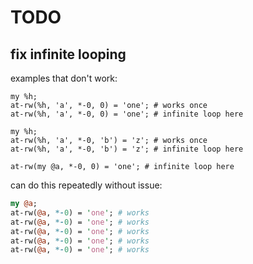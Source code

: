 # TODO

## fix infinite looping

examples that don't work:

```perl6
my %h;
at-rw(%h, 'a', *-0, 0) = 'one'; # works once
at-rw(%h, 'a', *-0, 0) = 'one'; # infinite loop here
```

```perl6
my %h;
at-rw(%h, 'a', *-0, 'b') = 'z'; # works once
at-rw(%h, 'a', *-0, 'b') = 'z'; # infinite loop here
```

```perl6
at-rw(my @a, *-0, 0) = 'one'; # infinite loop here
```

can do this repeatedly without issue:

```perl
my @a;
at-rw(@a, *-0) = 'one'; # works
at-rw(@a, *-0) = 'one'; # works
at-rw(@a, *-0) = 'one'; # works
at-rw(@a, *-0) = 'one'; # works
at-rw(@a, *-0) = 'one'; # works
```
